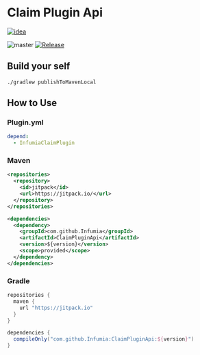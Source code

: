 # Claim Plugin Api

[![idea](https://www.elegantobjects.org/intellij-idea.svg)](https://www.jetbrains.com/idea/)

![master](https://github.com/Infumia/ClaimPluginApi/workflows/build/badge.svg)
[![Release](https://jitpack.io/v/Infumia/ClaimPluginApi.svg)](https://jitpack.io/#Infumia/ClaimPluginApi)

## Build your self

`./gradlew publishToMavenLocal`

## How to Use

### Plugin.yml

```yml
depend:
  - InfumiaClaimPlugin
```

### Maven

```xml
<repositories>
  <repository>
    <id>jitpack</id>
    <url>https://jitpack.io/</url>
  </repository>
</repositories>
```

```xml
<dependencies>
  <dependency>
    <groupId>com.github.Infumia</groupId>
    <artifactId>ClaimPluginApi</artifactId>
    <version>${version}</version>
    <scope>provided</scope>
  </dependency>
</dependencies>
```

### Gradle

```groovy
repositories {
  maven {
    url "https://jitpack.io"
  }
}
```

```groovy
dependencies {
  compileOnly("com.github.Infumia:ClaimPluginApi:${version}")
}
```
